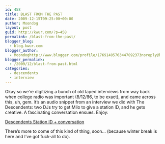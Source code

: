 ```yaml
---
id: 458
title: BLAST FROM THE PAST
date: 2009-12-15T09:25:00+00:00
author: Moondog
layout: post
guid: http://kwur.com/?p=458
permalink: /blast-from-the-past/
blogger_blog:
  - blog.kwur.com
blogger_author:
  - Moondoghttp://www.blogger.com/profile/17691405763447092373noreply@blogger.com
blogger_permalink:
  - /2009/12/blast-from-past.html
categories:
  - descendents
  - interview
---
```

<div class="pf-content">
  <p>
    Okay so we’re digitizing a bunch of old taped interviews from way back when college radio was important (8/12/86, to be exact), and came across this, uh, gem. It’s an audio snippet from an interview we did with The Descendents: two DJs try to get Milo to give a station ID, and he gets creative. A fascinating conversation ensues. Enjoy:
  </p>
  
  <p>
    <a href="http://www.box.net/shared/sppma7i8m3">Descendents Station ID + conversation</a>
  </p>
  
  <p>
    There’s more to come of this kind of thing, soon… (because winter break is here and I’ve got fuck-all to do).
  </p>
</div>